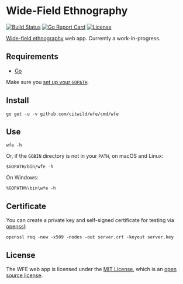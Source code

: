 # Wide-Field Ethnography 

[![Build Status](https://api.travis-ci.org/citwild/wfe.svg?branch=master)](https://travis-ci.org/citwild/wfe)
[![Go Report Card](https://goreportcard.com/badge/github.com/citwild/wfe)](https://goreportcard.com/report/github.com/citwild/wfe)
[![License](https://img.shields.io/badge/license-MIT-blue.svg)](LICENSE)

[Wide-field ethnography](http://depts.washington.edu/citw/wordpress/?page_id=55) web app. Currently a work-in-progress.

## Requirements

- [Go](https://golang.org/doc/install)

Make sure you [set up your `GOPATH`](https://golang.org/doc/code.html#GOPATH). 

## Install

```
go get -u -v github.com/citwild/wfe/cmd/wfe
```

## Use

```
wfe -h
```

Or, if the `GOBIN` directory is not in your `PATH`, on macOS and Linux:

```
$GOPATH/bin/wfe -h
```

On Windows:

```
%GOPATH%\bin\wfe -h
```

## Certificate

You can create a private key and self-signed certificate for testing via [openssl](https://www.openssl.org):

```
openssl req -new -x509 -nodes -out server.crt -keyout server.key
```

## License

The WFE web app is licensed under the [MIT License](https://opensource.org/licenses/MIT), which is an [open source license](https://opensource.org/docs/osd).
